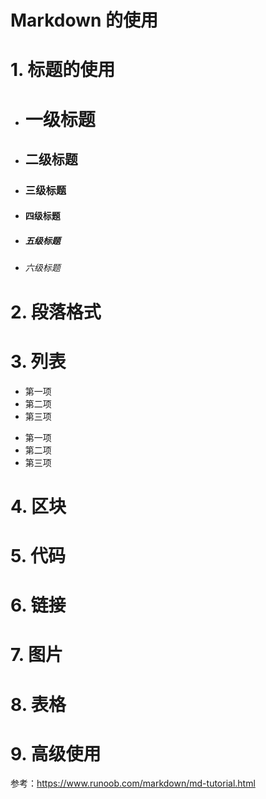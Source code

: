 <!--
 * @Descripttion:
 * @version:
 * @Author: shenjia
 * @Date: 2020-11-20 14:34:34
 * @LastEditors: shenjia
 * @LastEditTime: 2020-11-20 14:44:27
-->

# Markdown 的使用

# 1. 标题的使用

- # 一级标题
- ## 二级标题
- ### 三级标题
- #### 四级标题
- ##### 五级标题
- ###### 六级标题

# 2. 段落格式

# 3. 列表

- 第一项
- 第二项
- 第三项

* 第一项
* 第二项
* 第三项

# 4. 区块

# 5. 代码

# 6. 链接

# 7. 图片

# 8. 表格

# 9. 高级使用

参考：https://www.runoob.com/markdown/md-tutorial.html
